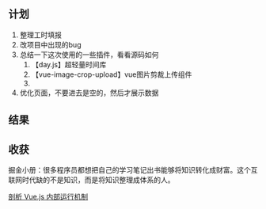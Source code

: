 ## 计划

1. 整理工时填报
2. 改项目中出现的bug
3. 总结一下这次使用的一些插件，看看源码如何 
   1. 【day.js】超轻量时间库
   2. 【vue-image-crop-upload】vue图片剪裁上传组件
   3. 
4. 优化页面，不要进去是空的，然后才展示数据

## 结果

## 收获

掘金小册：很多程序员都想把自己的学习笔记出书能够将知识转化成财富。这个互联网时代缺的不是知识，而是将知识整理成体系的人。

[剖析 Vue.js 内部运行机制](https://juejin.im/book/6844733705089449991)




